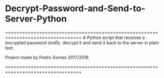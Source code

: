# Decrypt-Password-and-Send-to-Server-Python

=================================================================================
A Python script that receives a encrypted password (md5), decrypt it and send it back to the server in plain text.


Project made by Pedro Gomes 2017/2018

=================================================================================

